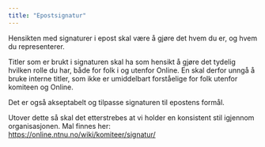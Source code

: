 ```yaml
---
title: "Epostsignatur"
---
```


Hensikten med signaturer i epost skal være å gjøre det hvem du er, og hvem du representerer. 

Titler som er brukt i signaturen skal ha som hensikt å gjøre det tydelig hvilken rolle du har, både for folk i og utenfor Online. En skal derfor unngå å bruke interne titler, som ikke er umiddelbart forståelige for folk utenfor komiteen og Online. 

Det er også akseptabelt og tilpasse signaturen til epostens formål.  

Utover dette så skal det etterstrebes at vi holder en konsistent stil igjennom organisasjonen. Mal finnes her: https://online.ntnu.no/wiki/komiteer/signatur/